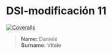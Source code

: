 # DSI-modificación 11
[![Coveralls](https://github.com/DanyVitale/modi11/actions/workflows/coveralls.yml/badge.svg)](https://github.com/DanyVitale/modi11/actions/workflows/coveralls.yml)



> **Name:** Daniele  
> **Surname:** Vitale
